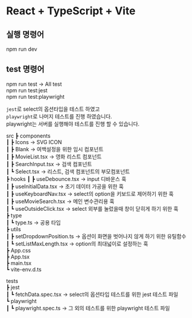 # React + TypeScript + Vite<br/>


## 실행 명령어<br/>
npm run dev<br/>


## test 명령어<br/>
npm run test  -> All test<br/>
npm run test:jest<br/>
npm run test:playwright<br/>


`jest`로 select의 옵션타입을 테스트 하였고 <br/>
`playwright`로 나머지 테스트를 진행 하였습니다. <br/>
playwright는 서버를 실행해야 테스트를 진행 할 수 있습니다. <br/>

src
 ┣ components <br/>
 ┃ ┣ Icons                   -> SVG ICON <br/>
 ┃ ┣ Blank                  -> 여백설정을 위한 임시 컴포넌트 <br/>
 ┃ ┣ MovieList.tsx          -> 영화 리스트 컴포넌트 <br/>
 ┃ ┣ SearchInput.tsx        -> 검색 컴포넌트 <br/>
 ┃ ┗ Select.tsx             -> 리스트, 검색 컴포넌트의 부모컴포넌트 <br/>
 ┣ hooks
 ┃ ┣ useDebounce.tsx        -> input 디바운스 훅 <br/>
 ┃ ┣ useInitialData.tsx     -> 초기 데이터 가공을 위한 훅 <br/>
 ┃ ┣ useKeyboardNav.tsx     -> select의 option을 키보드로 제어하기 위한 훅 <br/>
 ┃ ┣ useMovieSearch.tsx     -> 메인 변수관리용 훅 <br/>
 ┃ ┗ useOutsideClick.tsx    -> select 외부를 눌렀을때 창이 닫히게 하기 위한 훅 <br/>
 ┣ type <br/>
 ┃ ┗ type.ts                -> 공용 타입 <br/>
 ┣ utils <br/>
 ┃ ┣ setDropdownPosition.ts -> 옵션이 화면을 벗어나지 않게 하기 위한 유틸함수 <br/>
 ┃ ┗ setListMaxLength.tsx   -> option의 최대넓이로 설정하는 훅 <br/>
 ┣ App.css <br/>
 ┣ App.tsx <br/>
 ┣ main.tsx <br/>
 ┗ vite-env.d.ts <br/>

 tests <br/>
 ┣ jest <br/>
 ┃ ┗ fetchData.spec.tsx   -> select의 옵션타입 테스트를 위한 jest 테스트 파일 <br/>
 ┗ playwright <br/>
 ┃ ┗ playwright.spec.ts   -> 그 외의 테스트를 위한 playwright 테스트 파일 <br/>
